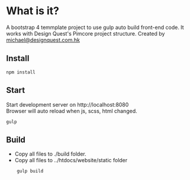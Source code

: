 # What is it?

A bootstrap 4 temmplate project to use gulp auto build front-end code.
It works with Design Quest's Pimcore project structure.
Created by michael@designquest.com.hk

## Install
    npm install
    
## Start
Start development server on http://localhost:8080<br>
Browser will auto reload when js, scss, html changed.

    gulp

## Build
- Copy all files to ./build folder.
- Copy all files to ../htdocs/website/static folder
```
    gulp build
```
